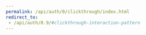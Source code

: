 ```yaml
---
permalink: /api/auth/0/clickthrough/index.html
redirect_to: 
 - /api/auth/0.9/#clickthrough-interaction-pattern
---
```

